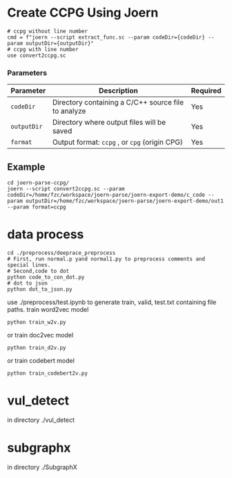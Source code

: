# Create CCPG Using Joern
```
# ccpg without line number
cmd = f"joern --script extract_func.sc --param codeDir={codeDir} --param outputDir={outputDir}"
# ccpg with line number 
use convert2ccpg.sc

```
### Parameters

| Parameter  | Description                                                                 | Required |
|------------|-----------------------------------------------------------------------------|----------|
| `codeDir`  | Directory containing a C/C++ source file to analyze                          | Yes      |
| `outputDir` | Directory where output files will be saved                                  | Yes      |
| `format`   | Output format: `ccpg` , or `cpg` (origin CPG) | Yes      |

## Example
```
cd joern-parse-ccpg/
joern --script convert2ccpg.sc --param codeDir=/home/fzc/workspace/joern-parse/joern-export-demo/c_code --param outputDir=/home/fzc/workspace/joern-parse/joern-export-demo/out1 --param format=ccpg
```

# data process

```
cd ./preprocess/deeprace_preprocess
# First, run normal.p yand normal1.py to preprocess comments and special lines.
# Second,code to dot
python code_to_con_dot.py
# dot to json
python dot_to_json.py
```
use ./preprocess/test.ipynb to generate train, valid, test.txt containing file paths.
train word2vec model

```
python train_w2v.py
```

or train doc2vec model

```
python train_d2v.py
```

or train codebert model
```
python train_codebert2v.py
```


# vul_detect
in directory ./vul_detect

# subgraphx
in directory ./SubgraphX